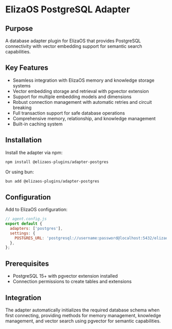 # ElizaOS PostgreSQL Adapter

## Purpose
A database adapter plugin for ElizaOS that provides PostgreSQL connectivity with vector embedding support for semantic search capabilities.

## Key Features
- Seamless integration with ElizaOS memory and knowledge storage systems
- Vector embedding storage and retrieval with pgvector extension
- Support for multiple embedding models and dimensions
- Robust connection management with automatic retries and circuit breaking
- Full transaction support for safe database operations
- Comprehensive memory, relationship, and knowledge management
- Built-in caching system

## Installation
Install the adapter via npm:
```bash
npm install @elizaos-plugins/adapter-postgres
```
Or using bun:
```bash
bun add @elizaos-plugins/adapter-postgres
```

## Configuration
Add to ElizaOS configuration:
```javascript
// agent.config.js
export default {
  adapters: ['postgres'],
  settings: {
    POSTGRES_URL: 'postgresql://username:password@localhost:5432/elizaos',
  },
};
```

## Prerequisites
- PostgreSQL 15+ with pgvector extension installed
- Connection permissions to create tables and extensions

## Integration
The adapter automatically initializes the required database schema when first connecting, providing methods for memory management, knowledge management, and vector search using pgvector for semantic capabilities.
